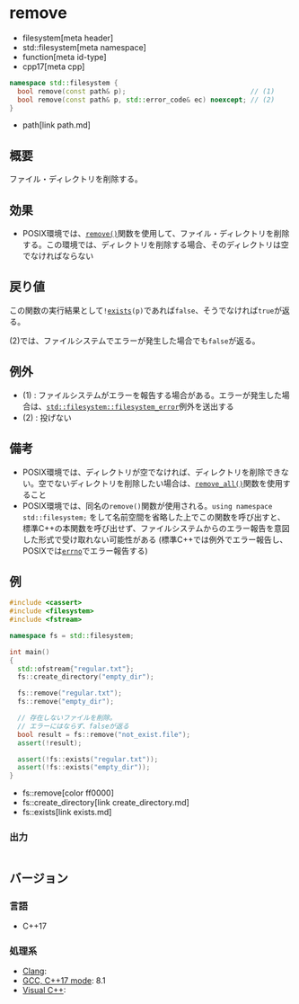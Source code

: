 # remove
* filesystem[meta header]
* std::filesystem[meta namespace]
* function[meta id-type]
* cpp17[meta cpp]

```cpp
namespace std::filesystem {
  bool remove(const path& p);                               // (1)
  bool remove(const path& p, std::error_code& ec) noexcept; // (2)
}
```
* path[link path.md]

## 概要
ファイル・ディレクトリを削除する。


## 効果
- POSIX環境では、[`remove()`](https://linuxjm.osdn.jp/html/LDP_man-pages/man3/remove.3.html)関数を使用して、ファイル・ディレクトリを削除する。この環境では、ディレクトリを削除する場合、そのディレクトリは空でなければならない


## 戻り値
この関数の実行結果として`!`[`exists`](exists.md)`(p)`であれば`false`、そうでなければ`true`が返る。

(2)では、ファイルシステムでエラーが発生した場合でも`false`が返る。


## 例外
- (1) : ファイルシステムがエラーを報告する場合がある。エラーが発生した場合は、[`std::filesystem::filesystem_error`](filesystem_error.md)例外を送出する
- (2) : 投げない


## 備考
- POSIX環境では、ディレクトリが空でなければ、ディレクトリを削除できない。空でないディレクトリを削除したい場合は、[`remove_all()`](remove_all.md)関数を使用すること
- POSIX環境では、同名の`remove()`関数が使用される。`using namespace std::filesystem;` をして名前空間を省略した上でこの関数を呼び出すと、標準C++の本関数を呼び出せず、ファイルシステムからのエラー報告を意図した形式で受け取れない可能性がある (標準C++では例外でエラー報告し、POSIXでは[`errno`](/reference/cerrno/errno.md)でエラー報告する)


## 例
```cpp example
#include <cassert>
#include <filesystem>
#include <fstream>

namespace fs = std::filesystem;

int main()
{
  std::ofstream{"regular.txt"};
  fs::create_directory("empty_dir");

  fs::remove("regular.txt");
  fs::remove("empty_dir");

  // 存在しないファイルを削除。
  // エラーにはならず、falseが返る
  bool result = fs::remove("not_exist.file");
  assert(!result);

  assert(!fs::exists("regular.txt"));
  assert(!fs::exists("empty_dir"));
}
```
* fs::remove[color ff0000]
* fs::create_directory[link create_directory.md]
* fs::exists[link exists.md]

### 出力
```
```

## バージョン
### 言語
- C++17

### 処理系
- [Clang](/implementation.md#clang):
- [GCC, C++17 mode](/implementation.md#gcc): 8.1
- [Visual C++](/implementation.md#visual_cpp):
